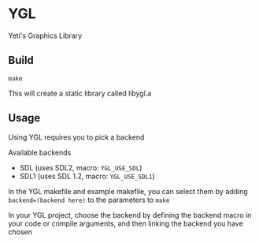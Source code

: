 # YGL
Yeti's Graphics Library

## Build
```
make
```

This will create a static library called libygl.a

## Usage
Using YGL requires you to pick a backend

Available backends
- SDL (uses SDL2, macro: `YGL_USE_SDL`)
- SDL1 (uses SDL 1.2, macro: `YGL_USE_SDL1`)

In the YGL makefile and example makefile, you can select them by adding `backend=(backend here)` to the parameters to `make`

In your YGL project, choose the backend by defining the backend macro in your code or compile arguments, and then linking the backend you have chosen

